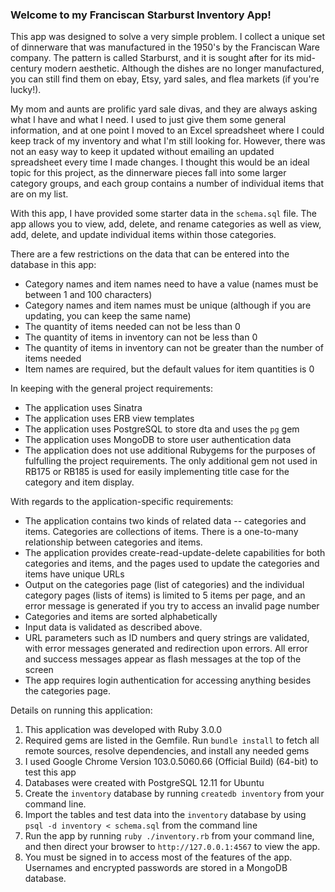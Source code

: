 ### Welcome to my **Franciscan Starburst Inventory** App!

This app was designed to solve a very simple problem.  I collect a unique set of dinnerware that was manufactured in the 1950's by the Franciscan Ware company.  The pattern is called Starburst, and it is sought after for its mid-century modern aesthetic.  Although the dishes are no longer manufactured, you can still find them on ebay, Etsy, yard sales, and flea markets (if you're lucky!).

My mom and aunts are prolific yard sale divas, and they are always asking what I have and what I need.  I used to just give them some general information, and at one point I moved to an Excel spreadsheet where I could keep track of my inventory and what I'm still looking for.  However, there was not an easy way to keep it updated without emailing an updated spreadsheet every time I made changes.  I thought this would be an ideal topic for this project, as the dinnerware pieces fall into some larger category groups, and each group contains a number of individual items that are on my list.  

With this app, I have provided some starter data in the `schema.sql` file.  The app allows you to view, add, delete, and rename categories as well as view, add, delete, and update individual items within those categories.

There are a few restrictions on the data that can be entered into the database in this app:
* Category names and item names need to have a value (names must be between 1 and 100 characters)
* Category names and item names must be unique (although if you are updating, you can keep the same name)
* The quantity of items needed can not be less than 0
* The quantity of items in inventory can not be less than 0
* The quantity of items in inventory can not be greater than the number of items needed
* Item names are required, but the default values for item quantities is 0

In keeping with the general project requirements:
* The application uses Sinatra
* The application uses ERB view templates
* The application uses PostgreSQL to store dta and uses the `pg` gem
* The application uses MongoDB to store user authentication data
* The application does not use additional Rubygems for the purposes of fulfulling the project requirements.  The only additional gem not used in RB175 or RB185 is used for easily implementing title case for the category and item display.

With regards to the application-specific requirements:
* The application contains two kinds of related data -- categories and items.  Categories are collections of items.  There is a one-to-many relationship between categories and items.  
* The application provides create-read-update-delete capabilities for both categories and items, and the pages used to update the categories and items have unique URLs
* Output on the categories page (list of categories) and the individual category pages (lists of items) is limited to 5 items per page, and an error message is generated if you try to access an invalid page number
* Categories and items are sorted alphabetically
* Input data is validated as described above. 
* URL parameters such as ID numbers and query strings are validated, with error messages generated and redirection upon errors.  All error and success messages appear as flash messages at the top of the screen
* The app requires login authentication for accessing anything besides the categories page.


Details on running this application:
1. This application was developed with Ruby 3.0.0
2. Required gems are listed in the Gemfile.  Run `bundle install` to fetch all remote sources, resolve dependencies, and install any needed gems
3. I used Google Chrome Version 103.0.5060.66 (Official Build) (64-bit) to test this app
4. Databases were created with PostgreSQL 12.11 for Ubuntu
5. Create the `inventory` database by running `createdb inventory` from your command line. 
6. Import the tables and test data into the `inventory` database by using `psql -d inventory < schema.sql` from the command line
7. Run the app by running `ruby ./inventory.rb` from your command line, and then direct your browser to `http://127.0.0.1:4567` to view the app.
8.  You must be signed in to access most of the features of the app.  Usernames and encrypted passwords are stored in a MongoDB database.    

